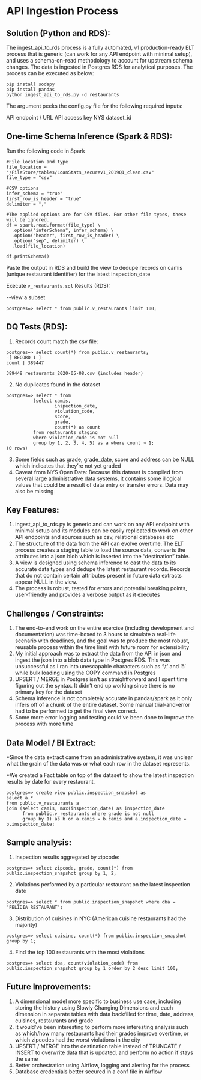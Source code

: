 # API Ingestion Process

## Solution (Python and RDS):

The ingest_api_to_rds process is a fully automated, v1 production-ready ELT process that is generic (can work for any API endpoint with minimal setup), and uses a schema-on-read methodology to account for upstream schema changes. The data is ingested in Postgres RDS for analytical purposes. The process can be executed as below:

```
pip install sodapy 
pip install pandas
python ingest_api_to_rds.py -d restaurants
```

The argument peeks the config.py file for the following required inputs:

API endpoint / URL
API access key
NYS dataset_id

## One-time Schema Inference (Spark & RDS):

Run the following code in Spark

```
#File location and type
file_location = "/FileStore/tables/LoanStats_securev1_2019Q1_clean.csv"
file_type = "csv"

#CSV options
infer_schema = "true"
first_row_is_header = "true"
delimiter = ","

#The applied options are for CSV files. For other file types, these will be ignored.
df = spark.read.format(file_type) \
  .option("inferSchema", infer_schema) \
  .option("header", first_row_is_header) \
  .option("sep", delimiter) \
  .load(file_location)

df.printSchema()
```

Paste the output in RDS and build the view to dedupe records on camis (unique restaurant identifier) for the latest inspection_date 

Execute ```v_restaurants.sql```
Results (RDS):


--view a subset
```
postgres=> select * from public.v_restaurants limit 100;
```

## DQ Tests (RDS):


1. Records count match the csv file:
```
postgres=> select count(*) from public.v_restaurants;
-[ RECORD 1 ]-
count | 389447
```
```
389448 restaurants_2020-05-08.csv (includes header)
```
2. No duplicates found in the dataset
```
postgres=> select * from 
          (select camis, 
                  inspection_date, 
                  violation_code, 
                  score, 
                  grade, 
                  count(*) as count 
          from restaurants_staging 
          where violation_code is not null 
          group by 1, 2, 3, 4, 5) as a where count > 1;
(0 rows)
```

3. Some fields such as grade, grade_date, score and address can be NULL which indicates that they’re not yet graded
4. Caveat from NYS Open Data: Because this dataset is compiled from several large administrative data systems, it contains some illogical values that could be a result of data entry or transfer errors. Data may also be missing

## Key Features:
1. ingest_api_to_rds.py is generic and can work on any API endpoint with minimal setup and its modules can be easily replicated to work on other API endpoints and sources such as csv, relational databases etc
2. The structure of the data from the API can evolve overtime. The ELT process creates a staging table to load the source data, converts the attributes into a json blob which is inserted into the “destination” table.
3. A view is designed using schema inference to cast the data to its accurate data types and dedupe the latest restaurant records. Records that do not contain certain attributes present in future data extracts appear NULL in the view.
4. The process is robust, tested for errors and potential breaking points, user-friendly and provides a verbose output as it executes

## Challenges / Constraints:
1. The end-to-end work on the entire exercise (including development and documentation) was time-boxed to 3 hours to simulate a real-life scenario with deadlines, and the goal was to produce the most robust, reusable process within the time limit with future room for extensibility
2. My initial approach was to extract the data from the API in json and ingest the json into a blob data type in Postgres RDS. This was unsuccessful as I ran into unescapable characters such as ‘\t’ and ‘ô’ while bulk loading using the COPY command in Postgres
3. UPSERT / MERGE in Postgres isn’t as straightforward and I spent time figuring out the syntax. It didn’t end up working since there is no primary key for the dataset
4. Schema inference is not completely accurate in pandas/spark as it only infers off of a chunk of the entire dataset. Some manual trial-and-error had to be performed to get the final view correct.
5. Some more error logging and testing could’ve been done to improve the process with more time

## Data Model / BI Extract:

*Since the data extract came from an administrative system, it was unclear what the grain of the data was or what each row in the dataset represents.

*We created a Fact table on top of the dataset to show the latest inspection results by date for every restaurant.
```
postgres=> create view public.inspection_snapshot as
select a.*
from public.v_restaurants a 
join (select camis, max(inspection_date) as inspection_date 
      from public.v_restaurants where grade is not null 
      group by 1) as b on a.camis = b.camis and a.inspection_date = b.inspection_date;
```

## Sample analysis:

1. Inspection results aggregated by zipcode:
```
postgres=> select zipcode, grade, count(*) from public.inspection_snapshot group by 1, 2;
```

2. Violations performed by a particular restaurant on the latest inspection date
```
postgres=> select * from public.inspection_snapshot where dba = 'FELIDIA RESTAURANT';
```

3. Distribution of cuisines in NYC (American cuisine restaurants had the majority)

```
postgres=> select cuisine, count(*) from public.inspection_snapshot group by 1;
```

4. Find the top 100 restaurants with the most violations

```
postgres=> select dba, count(violation_code) from public.inspection_snapshot group by 1 order by 2 desc limit 100;
```

## Future Improvements:
1. A dimensional model more specific to business use case, including storing the history using Slowly Changing Dimensions and each dimension in separate tables with data backfilled for time, date, address, cuisines, restaurants and grade
2. It would’ve been interesting to perform more interesting analysis such as which/how many restaurants had their grades improve overtime, or which zipcodes had the worst violations in the city
3. UPSERT / MERGE into the destination table instead of TRUNCATE / INSERT to overwrite data that is updated, and perform no action if stays the same
4. Better orchestration using Airflow, logging and alerting for the process
5. Database credentials better secured in a conf file in Airflow


